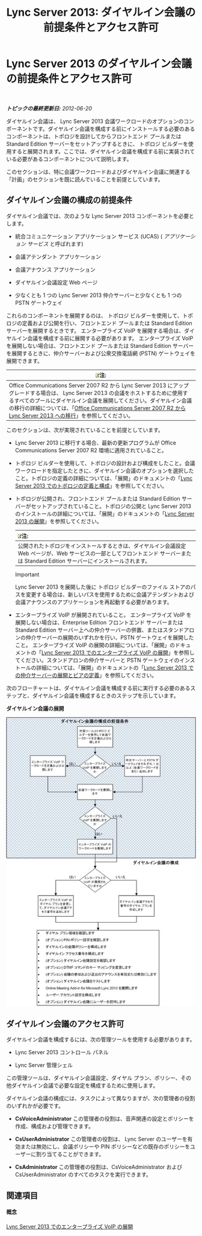 ﻿---
title: 'Lync Server 2013: ダイヤルイン会議の前提条件とアクセス許可'
TOCTitle: ダイヤルイン会議の前提条件とアクセス許可
ms:assetid: b3b251e5-78ac-44a2-8c36-2a061c9b2314
ms:mtpsurl: https://technet.microsoft.com/ja-jp/library/Gg412865(v=OCS.15)
ms:contentKeyID: 48273328
ms.date: 05/19/2016
mtps_version: v=OCS.15
ms.translationtype: HT
---

# Lync Server 2013 のダイヤルイン会議の前提条件とアクセス許可

 

_**トピックの最終更新日:** 2012-06-20_

ダイヤルイン会議は、 Lync Server 2013 会議ワークロードのオプションのコンポーネントです。ダイヤルイン会議を構成する前にインストールする必要のあるコンポーネントは、トポロジを設計してからフロントエンド プールまたは Standard Edition サーバーをセットアップするときに、 トポロジ ビルダーを使用すると展開されます。ここでは、ダイヤルイン会議を構成する前に実装されている必要があるコンポーネントについて説明します。

このセクションは、特に会議ワークロードおよびダイヤルイン会議に関連する「計画」のセクションを既に読んでいることを前提としています。

## ダイヤルイン会議の構成の前提条件

ダイヤルイン会議では、次のような Lync Server 2013 コンポーネントを必要とします。

  - 統合コミュニケーション アプリケーション サービス (UCAS) ( *アプリケーション サービス* と呼ばれます)

  - 会議アテンダント アプリケーション

  - 会議アナウンス アプリケーション

  - ダイヤルイン会議設定 Web ページ

  - 少なくとも 1 つの Lync Server 2013 仲介サーバーと少なくとも 1 つの PSTN ゲートウェイ

これらのコンポーネントを展開するのは、 トポロジ ビルダーを使用して、トポロジの定義および公開を行い、フロントエンド プールまたは Standard Edition サーバーを展開するときです。 エンタープライズ VoIP を展開する場合は、ダイヤルイン会議を構成する前に展開する必要があります。 エンタープライズ VoIP を展開しない場合は、フロントエンド プールまたは Standard Edition サーバーを展開するときに、仲介サーバーおよび公衆交換電話網 (PSTN) ゲートウェイを展開できます。

<table>
<thead>
<tr class="header">
<th><img src="images/Gg412781.note(OCS.15).gif" title="note" alt="note" />注:</th>
</tr>
</thead>
<tbody>
<tr class="odd">
<td>Office Communications Server 2007 R2 から Lync Server 2013 にアップグレードする場合は、 Lync Server 2013 の会議をホストするために使用するすべてのプールにダイヤルイン会議を展開してください。ダイヤルイン会議の移行の詳細については、「<a href="migration-from-office-communications-server-2007-r2-to-lync-server-2013.md">Office Communications Server 2007 R2 から Lync Server 2013 への移行</a>」を参照してください。</td>
</tr>
</tbody>
</table>


このセクションは、次が実現されていることを前提としています。

  - Lync Server 2013 に移行する場合、最新の更新プログラムが Office Communications Server 2007 R2 環境に適用されていること。

  - トポロジ ビルダーを使用して、トポロジの設計および構成をしたこと。会議ワークロードを指定したときに、ダイヤルイン会議のオプションを選択したこと。トポロジの定義の詳細については、「展開」のドキュメントの「[Lync Server 2013 でのトポロジの定義と構成](lync-server-2013-defining-and-configuring-the-topology.md)」を参照してください。

  - トポロジが公開され、フロントエンド プールまたは Standard Edition サーバーがセットアップされていること。トポロジの公開と Lync Server 2013 のインストールの詳細については、「展開」のドキュメントの「[Lync Server 2013 の展開](lync-server-2013-deploying-lync-server.md)」を参照してください。
    
    <table>
    <thead>
    <tr class="header">
    <th><img src="images/Gg412781.note(OCS.15).gif" title="note" alt="note" />注:</th>
    </tr>
    </thead>
    <tbody>
    <tr class="odd">
    <td>公開されたトポロジをインストールするときは、ダイヤルイン会議設定 Web ページが、Web サービスの一部としてフロントエンド サーバーまたは Standard Edition サーバーにインストールされます。</td>
    </tr>
    </tbody>
    </table>
    

    > [!IMPORTANT]
    > Lync Server 2013 を展開した後に トポロジ ビルダーのファイル ストアのパスを変更する場合は、新しいパスを使用するために会議アテンダントおよび会議アナウンスのアプリケーションを再起動する必要があります。



  - エンタープライズ VoIP が展開されていること。 エンタープライズ VoIP を展開しない場合は、Enterprise Edition フロントエンド サーバーまたは Standard Edition サーバー上への仲介サーバーの併置、またはスタンドアロンの仲介サーバーの展開のいずれかを行い、PSTN ゲートウェイを展開したこと。 エンタープライズ VoIP の展開の詳細については、「展開」のドキュメントの「[Lync Server 2013 でのエンタープライズ VoIP の展開](lync-server-2013-deploying-enterprise-voice.md)」を参照してください。スタンドアロンの仲介サーバーと PSTN ゲートウェイのインストールの詳細については、「展開」のドキュメントの「[Lync Server 2013 での仲介サーバーの展開とピアの定義](lync-server-2013-deploying-mediation-servers-and-defining-peers.md)」を参照してください。

次のフローチャートは、ダイヤルイン会議を構成する前に実行する必要のあるステップと、ダイヤルイン会議を構成するときのステップを示しています。

**ダイヤルイン会議の展開**

![ダイヤルイン会議の展開フローチャート](images/Gg412865.fde8c246-b5ed-4323-a6e7-af1983a5ec86(OCS.15).jpg "ダイヤルイン会議の展開フローチャート")

## ダイヤルイン会議のアクセス許可

ダイヤルイン会議を構成するには、次の管理ツールを使用する必要があります。

  - Lync Server 2013 コントロール パネル

  - Lync Server 管理シェル

この管理ツールは、ダイヤルイン会議設定、ダイヤル プラン、ポリシー、その他ダイヤルイン会議で必要な設定を構成するために使用します。

ダイヤルイン会議の構成には、タスクによって異なりますが、次の管理者の役割のいずれかが必要です。

  - **CsVoiceAdministrator** この管理者の役割は、音声関連の設定とポリシーを作成、構成および管理できます。

  - **CsUserAdministrator** この管理者の役割は、 Lync Server のユーザーを有効または無効にし、会議ポリシーや PIN ポリシーなどの既存のポリシーをユーザーに割り当てることができます。

  - **CsAdministrator** この管理者の役割は、CsVoiceAdministrator および CsUserAdministrator のすべてのタスクを実行できます。

## 関連項目

#### 概念

[Lync Server 2013 でのエンタープライズ VoIP の展開](lync-server-2013-deploying-enterprise-voice.md)

